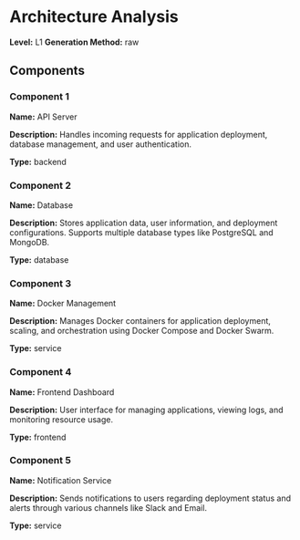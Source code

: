 # Architecture Analysis

**Level:** L1
**Generation Method:** raw

## Components

### Component 1

**Name:** API Server

**Description:** Handles incoming requests for application deployment, database management, and user authentication.

**Type:** backend

### Component 2

**Name:** Database

**Description:** Stores application data, user information, and deployment configurations. Supports multiple database types like PostgreSQL and MongoDB.

**Type:** database

### Component 3

**Name:** Docker Management

**Description:** Manages Docker containers for application deployment, scaling, and orchestration using Docker Compose and Docker Swarm.

**Type:** service

### Component 4

**Name:** Frontend Dashboard

**Description:** User interface for managing applications, viewing logs, and monitoring resource usage.

**Type:** frontend

### Component 5

**Name:** Notification Service

**Description:** Sends notifications to users regarding deployment status and alerts through various channels like Slack and Email.

**Type:** service

